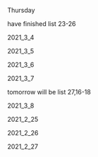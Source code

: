 Thursday  

have finished list 23-26

2021_3_4

2021_3_5

2021_3_6

2021_3_7

tomorrow will be list 27,16-18

2021_3_8

2021_2_25

2021_2_26

2021_2_27